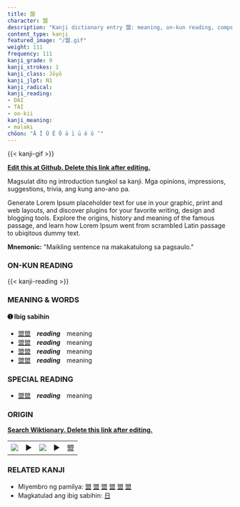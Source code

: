 ```yaml
---
title: 盟
character: 盟
description: "Kanji dictionary entry 盟: meaning, on-kun reading, compounds, origin, related kanji"
content_type: kanji
featured_image: "/盟.gif"
weight: 111
frequency: 111
kanji_grade: 9
kanji_strokes: 1
kanji_class: Jōyō
kanji_jlpt: N1
kanji_radical: 
kanji_reading: 
- DAI
- TAI
- oo-kii
kanji_meaning:
- malaki
chōon: "Ā Ī Ū Ē Ō ā ī ū ē ō ’"
---
```

[//]: # (Don't edit the line below. Kanji animated GIF code is automatically generated.)
{{< kanji-gif >}}

[//]: # (Edit below this line.)

**[Edit this at Github. Delete this link after editing.](https://github.com/tim0g/tim/tree/main/content/kanji/盟/index.md)**

Magsulat dito ng introduction tungkol sa kanji. Mga opinions, impressions, suggestions, trivia, ang kung ano-ano pa.

Generate Lorem Ipsum placeholder text for use in your graphic, print and web layouts, and discover plugins for your favorite writing, design and blogging tools. Explore the origins, history and meaning of the famous passage, and learn how Lorem Ipsum went from scrambled Latin passage to ubiqitous dummy text.
 
**Mnemonic:** "Maikling sentence na makakatulong sa pagsaulo."

### ON-KUN READING

[//]: # (Don't edit the line below. ON-KUN READING code is automatically generated.)
{{< kanji-reading >}}

### MEANING & WORDS

#### ➊ **Ibig sabihin**
  - [盟](../盟)[盟](../盟)　***reading***　meaning
  - [盟](../盟)[盟](../盟)　***reading***　meaning
  - [盟](../盟)[盟](../盟)　***reading***　meaning
  - [盟](../盟)[盟](../盟)　***reading***　meaning

### SPECIAL READING
  - [盟](../盟)[盟](../盟)　***reading***　meaning

### ORIGIN

**[Search Wiktionary. Delete this link after editing.](https://wiktionary.org/wiki/盟)**
<table class="kanji-table"><tr><td>
<img src="60px-盟-bronze.svg.png">
</td><td>▶</td><td>
<img src="60px-盟-oracle.svg.png">
</td><td>▶</td>
<td class="kanji-origin">盟</td>
</tr></table>

### RELATED KANJI
- Miyembro ng pamilya: [盟](../盟) [盟](../盟) [盟](../盟) [盟](../盟) [盟](../盟) [盟](../盟)
- Magkatulad ang ibig sabihin: [日](../日)
